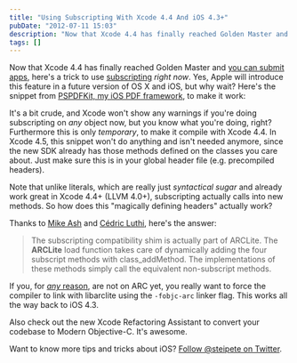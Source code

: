 ```yaml
---
title: "Using Subscripting With Xcode 4.4 And iOS 4.3+"
pubDate: "2012-07-11 15:03"
description: "Now that Xcode 4.4 has finally reached Golden Master and [you can submit apps](https://devforums.apple.com/message/694250694250), here\'s a trick to..."
tags: []
---
```


Now that Xcode 4.4 has finally reached Golden Master and [you can submit apps](https://devforums.apple.com/message/694250#694250), here's a trick to use [subscripting](http://clang.llvm.org/docs/ObjectiveCLiterals.html) *right now*. Yes, Apple will introduce this feature in a future version of OS X and iOS, but why wait? Here's the snippet from [PSPDFKit, my iOS PDF framework](http://pspdfkit.com), to make it work:

<script src="https://gist.github.com/3090279.js"> </script>

It's a bit crude, and Xcode won't show any warnings if you're doing subscripting on *any* object now, but you know what you're doing, right? Furthermore this is only *temporary*, to make it compile with Xcode 4.4. In Xcode 4.5, this snippet won't do anything and isn't needed anymore, since the new SDK already has those methods defined on the classes you care about. Just make sure this is in your global header file (e.g. precompiled headers).

Note that unlike literals, which are really just *syntactical sugar* and already work great in Xcode 4.4+ (LLVM 4.0+), subscripting actually calls into new methods. So how does this "magically defining headers" actually work?

Thanks to [Mike Ash](http://www.mikeash.com/pyblog/friday-qa-2012-06-22-objective-c-literals.html) and [Cédric Luthi](http://twitter.com/0xced), here's the answer:

> The subscripting compatibility shim is actually part of ARCLite. The __ARCLite__ load function takes care of dynamically adding the four subscript methods with class_addMethod. The implementations of these methods simply call the equivalent non-subscript methods.

<script src="https://gist.github.com/3090318.js"> </script>

If you, for [*any* reason](http://www.learn-cocos2d.com/2012/06/mythbusting-8-reasons-arc/), are not on ARC yet, you really want to force the compiler to link with libarclite using the ```-fobjc-arc``` linker flag. This works all the way back to iOS 4.3.

Also check out the new Xcode Refactoring Assistant to convert your codebase to Modern Objective-C. It's awesome.

Want to know more tips and tricks about iOS? [Follow @steipete on Twitter](http://twitter.com/steipete).
